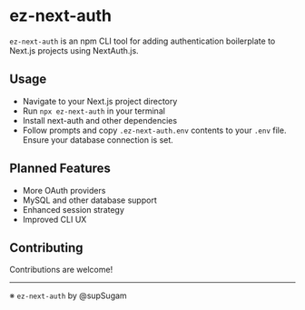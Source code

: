 # ez-next-auth

`ez-next-auth` is an npm CLI tool for adding authentication boilerplate to Next.js projects using NextAuth.js.

## Usage

- Navigate to your Next.js project directory
- Run `npx ez-next-auth` in your terminal
- Install next-auth and other dependencies
- Follow prompts and copy `.ez-next-auth.env` contents to your `.env` file. Ensure your database connection is set.

## Planned Features

- More OAuth providers
- MySQL and other database support
- Enhanced session strategy
- Improved CLI UX

## Contributing

Contributions are welcome!

---

※ `ez-next-auth` by @supSugam
